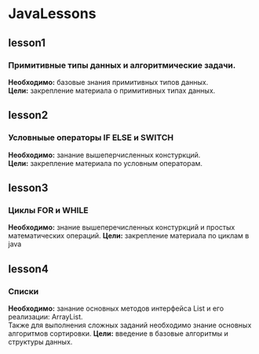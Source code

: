 # JavaLessons

## lesson1
### Примитивные типы данных и алгоритмические задачи.  
**Необходимо:** базовые знания примитивных типов данных.  
**Цели:** закрепление материала о примитивных типах данных. 


## lesson2 
### Условныые операторы IF ELSE и SWITCH
**Необходимо:** занание вышеперчисленных констуркций.   
**Цели:** закрепление материала по условным операторам.

## lesson3
### Циклы FOR и WHILE
**Необходимо:** знание вышеперечисленных констуркций и простых математических операций.
**Цели:** закрепление материала по циклам в java

## lesson4
### Списки
**Необходимо:** занание основных методов интерфейса List и его реализации: ArrayList.   
Также для выполнения сложных заданий необходимо знание основных алгоритмов сортировки.
**Цели:** введение в базовые алгоритмы и структуры данных.

